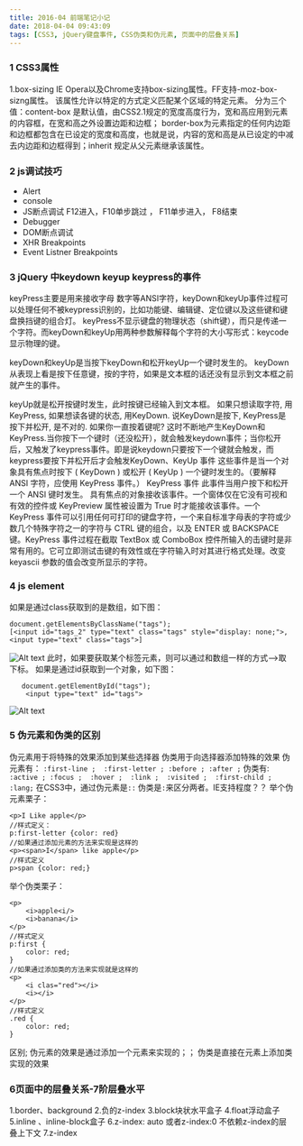 ```yaml
---
title: 2016-04 前端笔记小记
date: 2018-04-04 09:43:09
tags: [CSS3, jQuery键盘事件, CSS伪类和伪元素, 页面中的层叠关系]
---
```

### 1 CSS3属性
1.box-sizing
 IE  Opera以及Chrome支持box-sizing属性。FF支持-moz-box-sizng属性。
该属性允许以特定的方式定义匹配某个区域的特定元素。
分为三个值：content-box 是默认值，由CSS2.1规定的宽度高度行为，宽和高应用到元素的内容框，在宽和高之外设置边距和边框； border-box为元素指定的任何内边距和边框都包含在已设定的宽度和高度，也就是说，内容的宽和高是从已设定的中减去内边距和边框得到；inherit 规定从父元素继承该属性。

### 2 js调试技巧

- Alert
- console
- JS断点调试  F12进入，F10单步跳过 ， F11单步进入， F8结束
- Debugger
- DOM断点调试
- XHR Breakpoints
- Event Listner Breakpoints

### 3 jQuery 中keydown keyup keypress的事件

keyPress主要是用来接收字母 数字等ANSI字符，keyDown和keyUp事件过程可以处理任何不被keypress识别的，比如功能键、编辑键、定位键以及这些键和键盘换挡键的组合灯。
keyPress不显示键盘的物理状态（shift键），而只是传递一个字符。而keyDown和keyUp用两种参数解释每个字符的大小写形式：keycode 显示物理的键。

keyDown和keyUp是当按下keyDown和松开keyUp一个键时发生的。
keyDown从表现上看是按下任意键，按的字符，如果是文本框的话还没有显示到文本框之前就产生的事件。

keyUp就是松开按键时发生，此时按键已经输入到文本框。
如果只想读取字符, 用KeyPress, 如果想读各键的状态, 用KeyDown. 说KeyDown是按下, KeyPress是按下并松开, 是不对的. 如果你一直按着键呢? 这时不断地产生KeyDown和KeyPress.当你按下一个键时（还没松开），就会触发keydown事件；当你松开后，又触发了keypress事件。即是说keydown只要按下一个键就会触发，而keypress要按下并松开后才会触发KeyDown、KeyUp 事件 这些事件是当一个对象具有焦点时按下 ( KeyDown ) 或松开 ( KeyUp ) 一个键时发生的。（要解释 ANSI 字符，应使用 KeyPress 事件。） KeyPress 事件 此事件当用户按下和松开一个 ANSI 键时发生。 具有焦点的对象接收该事件。一个窗体仅在它没有可视和有效的控件或 KeyPreview 属性被设置为 True 时才能接收该事件。一个 KeyPress 事件可以引用任何可打印的键盘字符，一个来自标准字母表的字符或少数几个特殊字符之一的字符与 CTRL 键的组合，以及 ENTER 或 BACKSPACE 键。KeyPress 事件过程在截取 TextBox 或 ComboBox 控件所输入的击键时是非常有用的。它可立即测试击键的有效性或在字符输入时对其进行格式处理。改变 keyascii 参数的值会改变所显示的字符。
### 4 js element
如果是通过class获取到的是数组，如下图：

    document.getElementsByClassName("tags");
	[<input id=​"tags_2" type=​"text" class=​"tags" style=​"display:​ none;​">​, <input type=​"text" class=​"tags">​]

![Alt text](./1472693479747.png)
此时，如果要获取某个标签元素，则可以通过和数组一样的方式-->取下标。
如果是通过id获取到一个对象，如下图：

	   document.getElementById("tags");
		<input type=​"text" id=​"tags">​
			

![Alt text](./1472693719096.png)

### 5 伪元素和伪类的区别
伪元素用于将特殊的效果添加到某些选择器
伪类用于向选择器添加特殊的效果
伪元素有：
 `:first-line ; 
 :first-letter ;
 :before ;
 :after ;`
伪类有:
`:active ;
 :focus ; 
  :hover ; 
  :link ; 
  :visited ; 
  :first-child ;
  :lang;`
  在CSS3中，通过伪元素是`::`  伪类是`:`来区分两者。IE支持程度？？
举个伪元素栗子：

    <p>I Like apple</p>
    //样式定义：
    p:first-letter {color: red}
    //如果通过添加元素的方法来实现是这样的
    <p><span>I</span> like apple</p>
    //样式定义
    p>span {color: red;}
 举个伪类栗子：

    <p>
	    <i>apple<i/>
	    <i>banana</i>
	</p>
	//样式定义
	p:first {
		color: red;
	}
	//如果通过添加类的方法来实现就是这样的
	<p>
		<i clas="red"></i>
		<i></i>
	</p>
	//样式定义
	.red {
		color: red;
	}

区别; 伪元素的效果是通过添加一个元素来实现的；； 伪类是直接在元素上添加类实现的效果

### 6页面中的层叠关系-7阶层叠水平
1.border、background
2.负的z-index
3.block块状水平盒子
4.float浮动盒子
5.inline 、inline-block盒子
6.z-index: auto 或者z-index:0 不依赖z-index的层叠上下文
7.z-index